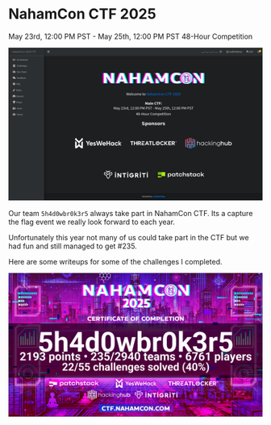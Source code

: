 # NahamCon CTF 2025

May 23rd, 12:00 PM PST - May 25th, 12:00 PM PST
48-Hour Competition

[<img src="nahamconctf.png"
  style="width: 800px;"/>](nahamconctf.png)

Our team `5h4d0wbr0k3r5` always take part in NahamCon CTF.  Its a capture the flag event we really look forward to each year.  

Unfortunately this year not many of us could take part in the CTF but we had fun and still managed to get #235. 

Here are some writeups for some of the challenges I completed.  

[<img src="cert.png"
  style="width: 800px;"/>](cert.png)
